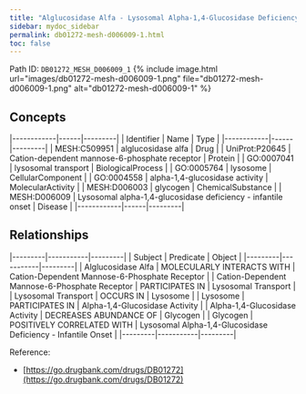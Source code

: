 ```yaml
---
title: "Alglucosidase Alfa - Lysosomal Alpha-1,4-Glucosidase Deficiency - Infantile Onset"
sidebar: mydoc_sidebar
permalink: db01272-mesh-d006009-1.html
toc: false 
---
```



Path ID: `DB01272_MESH_D006009_1`
{% include image.html url="images/db01272-mesh-d006009-1.png" file="db01272-mesh-d006009-1.png" alt="db01272-mesh-d006009-1" %}

## Concepts

|------------|------|---------|
| Identifier | Name | Type    |
|------------|------|---------|
| MESH:C509951 | alglucosidase alfa | Drug |
| UniProt:P20645 | Cation-dependent mannose-6-phosphate receptor | Protein |
| GO:0007041 | lysosomal transport | BiologicalProcess |
| GO:0005764 | lysosome | CellularComponent |
| GO:0004558 | alpha-1,4-glucosidase activity | MolecularActivity |
| MESH:D006003 | glycogen | ChemicalSubstance |
| MESH:D006009 | Lysosomal alpha-1,4-glucosidase deficiency - infantile onset | Disease |
|------------|------|---------|

## Relationships

|---------|-----------|---------|
| Subject | Predicate | Object  |
|---------|-----------|---------|
| Alglucosidase Alfa | MOLECULARLY INTERACTS WITH | Cation-Dependent Mannose-6-Phosphate Receptor |
| Cation-Dependent Mannose-6-Phosphate Receptor | PARTICIPATES IN | Lysosomal Transport |
| Lysosomal Transport | OCCURS IN | Lysosome |
| Lysosome | PARTICIPATES IN | Alpha-1,4-Glucosidase Activity |
| Alpha-1,4-Glucosidase Activity | DECREASES ABUNDANCE OF | Glycogen |
| Glycogen | POSITIVELY CORRELATED WITH | Lysosomal Alpha-1,4-Glucosidase Deficiency - Infantile Onset |
|---------|-----------|---------|

Reference: 
  - [https://go.drugbank.com/drugs/DB01272](https://go.drugbank.com/drugs/DB01272)
